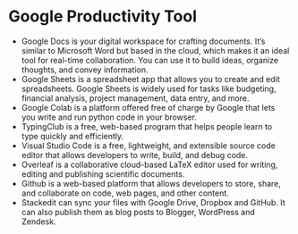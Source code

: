 # Google Productivity Tool
- Google Docs is your digital workspace for crafting documents. It’s similar to Microsoft Word but based in the cloud, which makes it an ideal tool for real-time collaboration. You can use it to build ideas, organize thoughts, and convey information.
- Google Sheets is a spreadsheet app that allows you to create and edit spreadsheets. Google Sheets is widely used for tasks like budgeting, financial analysis, project management, data entry, and more.
- Google Colab is a platform offered free of charge by Google that lets you write and run python code in your browser. 
- TypingClub is a free, web-based program that helps people learn to type quickly and efficiently. 
- Visual Studio Code is a free, lightweight, and extensible source code editor that allows developers to write, build, and debug code.
- Overleaf is a collaborative cloud-based LaTeX editor used for writing, editing and publishing scientific documents.
- Github is a web-based platform that allows developers to store, share, and collaborate on code, web pages, and other content.
- Stackedit can sync your files with Google Drive, Dropbox and GitHub. It can also publish them as blog posts to Blogger, WordPress and Zendesk.
